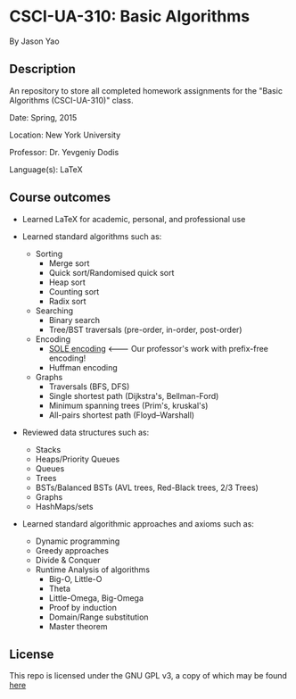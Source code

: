 # CSCI-UA-310: Basic Algorithms
By Jason Yao

## Description
An repository to store all completed homework assignments for the 
"Basic Algorithms (CSCI-UA-310)" class.

Date: Spring, 2015

Location: New York University

Professor: Dr. Yevgeniy Dodis

Language(s): LaTeX

## Course outcomes
- Learned LaTeX for academic, personal, and professional use

- Learned standard algorithms such as:
	- Sorting
		- Merge sort
		- Quick sort/Randomised quick sort
		- Heap sort
		- Counting sort
		- Radix sort
	- Searching
		- Binary search
		- Tree/BST traversals (pre-order, in-order, post-order)
	- Encoding
		- [SOLE encoding](docs/SOLE.pdf) <--- Our professor's work with prefix-free encoding!
		- Huffman encoding
	- Graphs
		- Traversals (BFS, DFS)
		- Single shortest path (Dijkstra's, Bellman-Ford)
		- Minimum spanning trees (Prim's, kruskal's)
		- All-pairs shortest path (Floyd–Warshall)

- Reviewed data structures such as:
	- Stacks
	- Heaps/Priority Queues
	- Queues
	- Trees
	- BSTs/Balanced BSTs (AVL trees, Red-Black trees, 2/3 Trees)
	- Graphs
	- HashMaps/sets

- Learned standard algorithmic approaches and axioms such as:
	- Dynamic programming
	- Greedy approaches
	- Divide & Conquer
	- Runtime Analysis of algorithms
		- Big-O, Little-O
		- Theta
		- Little-Omega, Big-Omega
		- Proof by induction
		- Domain/Range substitution
		- Master theorem   

## License
This repo is licensed under the GNU GPL v3, a copy of which may be found [here](LICENSE)

